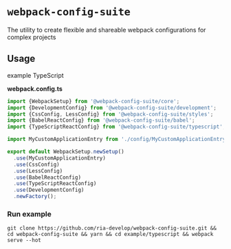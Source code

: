 # `webpack-config-suite`

The utility to create flexible and shareable webpack configurations for complex projects

## Usage

example TypeScript 

**webpack.config.ts**
```typescript
import {WebpackSetup} from '@webpack-config-suite/core';
import {DevelopmentConfig} from '@webpack-config-suite/development';
import {CssConfig, LessConfig} from '@webpack-config-suite/styles';
import {BabelReactConfig} from '@webpack-config-suite/babel';
import {TypeScriptReactConfig} from '@webpack-config-suite/typescript';

import MyCustomApplicationEntry from './config/MyCustomApplicationEntry';

export default WebpackSetup.newSetup()
  .use(MyCustomApplicationEntry)
  .use(CssConfig)
  .use(LessConfig)
  .use(BabelReactConfig)
  .use(TypeScriptReactConfig)
  .use(DevelopmentConfig)
  .newFactory();

```

### Run example

```shell script
git clone https://github.com/ria-develop/webpack-config-suite.git && cd webpack-config-suite && yarn && cd example/typescript && webpack serve --hot
```

